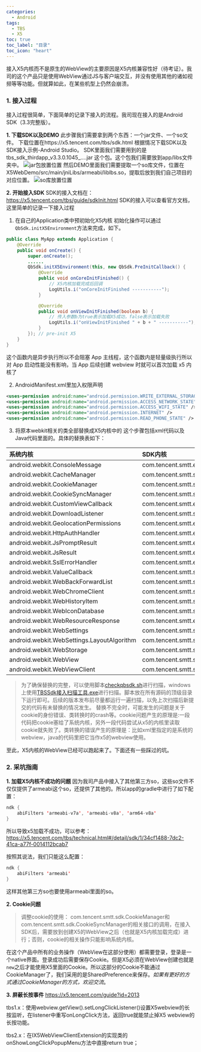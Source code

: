 ```yaml
---
categories:
  - Android
tags:
  - TBS
  - X5
toc: true
toc_label: "目录"
toc_icon: "heart"
---
```


接入X5内核而不是原生的WebView的主要原因是X5内核兼容性好（待考证）。我司的这个产品只是使用WebView通过JS与客户端交互，并没有使用其他的诸如视频等等功能。但就算如此，在某些机型上仍然会崩溃。

### 1. 接入过程
接入过程很简单，下面简单的记录下接入的流程。我司现在接入的是Android SDK（3.3完整版）。

**1. 下载SDK以及DEMO**
此步骤我们需要拿到两个东西：一个jar文件、一个so文件。
下载位置在https://x5.tencent.com/tbs/sdk.html
根据情况下载SDK以及SDK接入示例-Android Studio。
SDK里面我们需要用到的是tbs_sdk_thirdapp_v3.3.0.1045_....jar 这个包。这个包我们需要放到app/libs文件夹中。
![jar包放置位置](http://upload-images.jianshu.io/upload_images/2525608-dd6403d4d327a917.png?imageMogr2/auto-orient/strip%7CimageView2/2/w/1240)
然后DEMO里面我们需要提取一个so库文件，位置在X5WebDemo/src/main/jniLibs/armeabi/liblbs.so，提取后放到我们自己项目的对应位置。
![so库放置位置](http://upload-images.jianshu.io/upload_images/2525608-bd36e743cb27eaa3.png?imageMogr2/auto-orient/strip%7CimageView2/2/w/1240)


**2. 开始接入SDK**
SDK的接入文档在：https://x5.tencent.com/tbs/guide/sdkInit.html
SDK的接入可以查看官方文档，这里简单的记录一下接入过程
1. 在自己的Application类中预初始化X5内核
初始化操作可以通过` QbSdk.initX5Environment`方法来完成，如下。
```java
public class MyApp extends Application {
    @Override
    public void onCreate() {
        super.onCreate();
        ......
        QbSdk.initX5Environment(this, new QbSdk.PreInitCallback() {
            @Override
            public void onCoreInitFinished() {
                // X5内核加载完成后回调
                LogUtils.i("onCoreInitFinished -----------");
            }

            @Override
            public void onViewInitFinished(boolean b) {
                // 传入参数b为true表示加载X5成功，false表示加载失败
                LogUtils.i("onViewInitFinished " + b + " -----------");
            }
        }); // pre-init X5
    }
}
```
这个函数内是异步执行所以不会阻塞 App 主线程，这个函数内是轻量级执行所以对 App 启动性能没有影响，当 App 后续创建 webview 时就可以首次加载 x5 内核了

2. AndroidManifest.xml里加入权限声明
```xml
<uses-permission android:name="android.permission.WRITE_EXTERNAL_STORAGE" />
<uses-permission android:name="android.permission.ACCESS_NETWORK_STATE" />
<uses-permission android:name="android.permission.ACCESS_WIFI_STATE" />
<uses-permission android:name="android.permission.INTERNET" />
<uses-permission android:name="android.permission.READ_PHONE_STATE" />
```

3. 将原本webkit相关的类全部替换成X5内核中的
这个步骤包括xml代码以及Java代码里面的。具体的替换表如下：

| 系统内核 | SDK内核|
| :---------- | :------------ |
| android.webkit.ConsoleMessage | com.tencent.smtt.export.external.interfaces.ConsoleMessage |
| android.webkit.CacheManager | com.tencent.smtt.sdk.CacheManager(deprecated) |
| android.webkit.CookieManager | com.tencent.smtt.sdk.CookieManager |
| android.webkit.CookieSyncManager | com.tencent.smtt.sdk.CookieSyncManager |
| android.webkit.CustomViewCallback | com.tencent.smtt.export.external.interfaces.IX5WebChromeClient.CustomViewCallback |
| android.webkit.DownloadListener | com.tencent.smtt.sdk.DownloadListener |
| android.webkit.GeolocationPermissions | com.tencent.smtt.export.external.interfaces.GeolocationPermissionsCallback |
| android.webkit.HttpAuthHandler | com.tencent.smtt.export.external.interfaces.HttpAuthHandler |
| android.webkit.JsPromptResult | com.tencent.smtt.export.external.interfaces.JsPromptResult |
| android.webkit.JsResult | com.tencent.smtt.export.external.interfaces.JsResult |
| android.webkit.SslErrorHandler | com.tencent.smtt.export.external.interfaces.SslErrorHandler |
|android.webkit.ValueCallback | com.tencent.smtt.sdk.ValueCallback |
| android.webkit.WebBackForwardList | com.tencent.smtt.sdk.WebBackForwardList |
|android.webkit.WebChromeClient | com.tencent.smtt.sdk.WebChromeClient |
|android.webkit.WebHistoryItem | com.tencent.smtt.sdk.WebHistoryItem |
| android.webkit.WebIconDatabase | com.tencent.smtt.sdk.WebIconDatabase |
| android.webkit.WebResourceResponse | com.tencent.smtt.export.external.interfaces.WebResourceResponse |
|android.webkit.WebSettings | com.tencent.smtt.sdk.WebSettings |
|android.webkit.WebSettings.LayoutAlgorithm | com.tencent.smtt.sdk.WebSettings.LayoutAlgorithm |
| android.webkit.WebStorage | com.tencent.smtt.sdk.WebStorage |
|android.webkit.WebView | com.tencent.smtt.sdk.WebView |
|android.webkit.WebViewClient | com.tencent.smtt.sdk.WebViewClient |

> 为了确保替换的完整，可以使用脚本[checkqbsdk.sh](http://res.imtt.qq.com/TES/checkqbsdk.zip)进行扫描，windows上使用[TBSSdk接入扫描工具.exe](http://res.imtt.qq.com/TES/TBSSdk_windows.zip)进行扫描。脚本放在所有源码的顶级目录下运行即可。后续的版本发布前尽量都运行一遍扫描，以免上次扫描后新提交的代码有未替换的情况发生。
替换不完全时，可能发生的问题是关于cookie的身份错误、类转换时的crash等。cookie问题产生的原理是:一段代码把cookie塞给了系统内核，另外一段代码尝试从x5的内核里读取cookie就失败了。类转换的错误产生的原理是：比如xml里指定的是系统的webview，java的代码里把它当作x5的webview使用。

至此，X5内核的WebView已经可以跑起来了。下面还有一些踩过的坑。

### 2. 采坑指南
**1. 加载X5内核不成功的问题**
因为我司产品中接入了其他第三方so，这些so文件不仅仅提供了armeabi这个so，还提供了其他的。所以app的gradle中进行了如下配置：
```java
ndk {
    abiFilters 'armeabi-v7a', 'armeabi-v8a', 'arm64-v8a'
}
```
所以导致x5加载不成功，可以参考：https://x5.tencent.com/tbs/technical.html#/detail/sdk/1/34cf1488-7dc2-41ca-a77f-0014112bcab7

按照其说法，我们只能这么配置：
```java
ndk {
    abiFilters 'armeabi'
}
```
这样其他第三方so也要使用armeabi里面的so。

**2. Cookie问题**
> 调整cookie的使用：
com.tencent.smtt.sdk.CookieManager和com.tencent.smtt.sdk.CookieSyncManager的相关接口的调用，在接入SDK后，需要放到创建X5的WebView之后（也就是X5内核加载完成）进行；否则，cookie的相关操作只能影响系统内核。

在这个产品中所有的业务操作（WebView在这部分使用）都需要登录，登录是一个native界面。登录成功后需要保存Cookie。但是X5必须在WebView创建也就是`new`之后才能使用X5里面的Cookie。所以这部分的Cookie不能通过CookieManager了，我们采用的是SharedPreference来保存。*如果有更好的方式通过CookieManager的方式，欢迎交流*。

**3. 屏蔽长按事件**
https://x5.tencent.com/guide?id=2013

tbs1.x：使用webview.getView().setLongClickListener()设置X5webview的长按监听，在listener中重写onLongClick方法，返回true就能禁止掉X5 webview的长按功能。

tbs2.x：在IX5WebViewClientExtension的实现类的onShowLongClickPopupMenu方法中直接return true；

